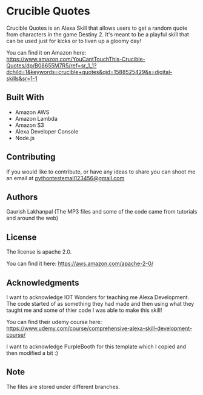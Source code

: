 # Crucible Quotes

Crucible Quotes is an Alexa Skill that allows users to get a random quote from characters in the game Destiny 2. It's meant to be a playful skill that can be used just for kicks or to liven up a gloomy day!

You can find it on Amazon here: https://www.amazon.com/YouCantTouchThis-Crucible-Quotes/dp/B08655M7R5/ref=sr_1_1?dchild=1&keywords=crucible+quotes&qid=1588525429&s=digital-skills&sr=1-1

## Built With

* Amazon AWS
* Amazon Lambda
* Amazon S3
* Alexa Developer Console
* Node.js

## Contributing

If you would like to contribute, or have any ideas to share you can shoot me an email at pythontestemail123456@gmail.com

## Authors

Gaurish Lakhanpal
(The MP3 files and some of the code came from tutorials and around the web)

## License

The license is apache 2.0. 

You can find it here: https://aws.amazon.com/apache-2-0/

## Acknowledgments

I want to acknowledge IOT Wonders for teaching me Alexa Development. The code started of as something they had made and then using what they taught me and some of thier code I was able to make this skill!

You can find their udemy course here: https://www.udemy.com/course/comprehensive-alexa-skill-development-course/

I want to acknowledge PurpleBooth for this template which I copied and then modified a bit :)

## Note

The files are stored under different branches. 
